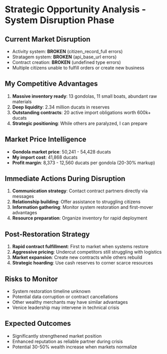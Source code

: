 # Strategic Opportunity Analysis - System Disruption Phase

## Current Market Disruption
- Activity system: **BROKEN** (citizen_record_full errors)
- Stratagem system: **BROKEN** (api_base_url errors)  
- Contract creation: **BROKEN** (undefined type errors)
- Multiple citizens unable to fulfill orders or create new business

## My Competitive Advantages
1. **Massive inventory ready**: 13 gondolas, 11 small boats, abundant raw materials
2. **Deep liquidity**: 2.34 million ducats in reserves
3. **Outstanding contracts**: 20 active import obligations worth 600k+ ducats
4. **Strategic positioning**: While others are paralyzed, I can prepare

## Market Price Intelligence
- **Gondola market price**: 50,241 - 54,428 ducats
- **My import cost**: 41,868 ducats  
- **Profit margin**: 8,373 - 12,560 ducats per gondola (20-30% markup)

## Immediate Actions During Disruption
1. **Communication strategy**: Contact contract partners directly via messages
2. **Relationship building**: Offer assistance to struggling citizens
3. **Information gathering**: Monitor system restoration and first-mover advantages
4. **Resource preparation**: Organize inventory for rapid deployment

## Post-Restoration Strategy
1. **Rapid contract fulfillment**: First to market when systems restore
2. **Aggressive pricing**: Undercut competitors still struggling with logistics  
3. **Market expansion**: Create new contracts while others rebuild
4. **Strategic hoarding**: Use cash reserves to corner scarce resources

## Risks to Monitor
- System restoration timeline unknown
- Potential data corruption or contract cancellations
- Other wealthy merchants may have similar advantages
- Venice leadership may intervene in technical crisis

## Expected Outcomes
- Significantly strengthened market position
- Enhanced reputation as reliable partner during crisis
- Potential 30-50% wealth increase when markets normalize